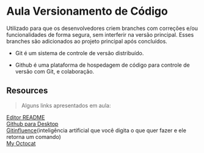 # Aula Versionamento de Código

Utilizado para que os desenvolvedores criem branches com correções e/ou funcionalidades de forma segura, sem interferir na versão principal. Esses branches são adicionados ao projeto principal após concluídos. 

- Git é um sistema de controle de versão distribuído.

- Github é uma plataforma de hospedagem de código para controle de versão com Git, e colaboração. 

## Resources 
> Alguns links apresentados em aula:

[Editor README](https://readme.so/pt/editor)  
[Github para Desktop](https://desktop.github.com/)  
[Gitinfluence](https://gitinfluence.com/)(inteligência artificial que você digita o que quer fazer e ele retorna um comando)  
[My Octocat](https://myoctocat.com/)  

